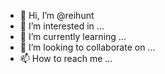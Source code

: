 - 👋 Hi, I’m @reihunt
- 👀 I’m interested in ...
- 🌱 I’m currently learning ...
- 💞️ I’m looking to collaborate on ...
- 📫 How to reach me ...

<!---
reihunt/reihunt is a ✨ special ✨ repository because its `README.md` (this file) appears on your GitHub profile.
You can click the Preview link to take a look at your changes.
--->
